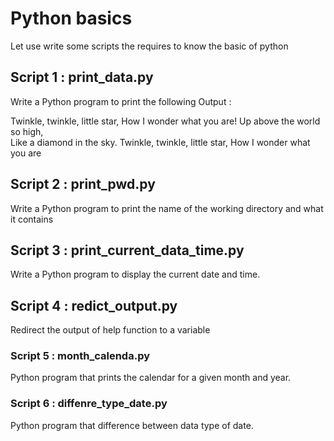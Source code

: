 
# Python basics

Let use write some scripts the requires to know the basic of python

## Script 1 : print_data.py

Write a Python program to print the following Output : 

Twinkle, twinkle, little star,
	How I wonder what you are! 
		Up above the world so high,   		
		Like a diamond in the sky. 
Twinkle, twinkle, little star, 
	How I wonder what you are

## Script 2 : print_pwd.py

Write a Python program to print the name of the working directory and what it contains

## Script 3 : print_current_data_time.py

Write a Python program to display the current date and time.

## Script 4 : redict_output.py

Redirect the output of help function to a variable

### Script 5 : month_calenda.py

Python program that prints the calendar for a given month and year.

### Script 6 : diffenre_type_date.py

Python program that difference between  data type of date.

